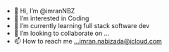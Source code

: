 - 👋 Hi, I’m @imranNBZ
- 👀 I’m interested in Coding
- 🌱 I’m currently learning full stack software dev
- 💞️ I’m looking to collaborate on ...
- 📫 How to reach me ...imran.nabizada@icloud.com

<!---
imranNBZ/imranNBZ is a ✨ special ✨ repository because its `README.md` (this file) appears on your GitHub profile.
You can click the Preview link to take a look at your changes.
--->
